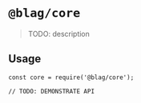 # `@blag/core`

> TODO: description

## Usage

```
const core = require('@blag/core');

// TODO: DEMONSTRATE API
```
